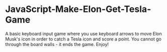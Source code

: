 # JavaScript-Make-Elon-Get-Tesla-Game
A basic keyboard input game where you use keyboard arrows to move Elon Musk's icon in order to catch a Tesla icon and score a point. You cannot go through the board walls - it ends the game.
Enjoy!
